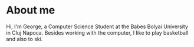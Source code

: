 # About me
Hi, I'm George, a Computer Science Student at the Babes Bolyai University in Cluj Napoca. Besides working with the computer, I like to play basketball and also to ski.
